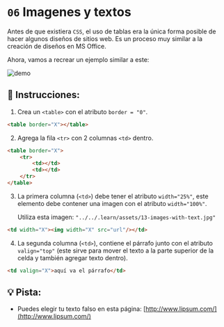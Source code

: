 # `06` Imagenes y textos

Antes de que existiera `CSS`, el uso de tablas era la única forma posible de hacer algunos diseños de sitios web. Es un proceso muy similar a la creación de diseños en MS Office.

Ahora, vamos a recrear un ejemplo similar a este:

![demo](https://i.stack.imgur.com/tkqBR.jpg)

## 📝 Instrucciones:

1. Crea un `<table>` con el atributo `border = "0"`.

```html
<table border="X"></table>
```

2. Agrega la fila `<tr>` con 2 columnas `<td>` dentro.

```html
<table border="X">
    <tr>
        <td></td>
        <td></td>
    </tr>
</table>
```

3. La primera columna (`<td>`) debe tener el atributo `width="25%"`, este elemento debe contener una imagen con el atributo `width="100%"`.

    Utiliza esta imagen: `"../../.learn/assets/13-images-with-text.jpg"`

```html
<td width="X"><img width="X" src="url"/></td>
```

4. La segunda columna (`<td>`), contiene el párrafo junto con el atributo `valign="top"` (este sirve para mover el texto a la parte superior de la celda y también agregar texto dentro).

```html
<td valign="X">aquí va el párrafo</td>
```

## 💡 Pista:

+ Puedes elegir tu texto falso en esta página: [http://www.lipsum.com/](http://www.lipsum.com/)
